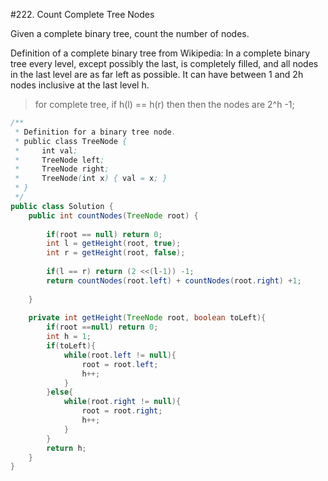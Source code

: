 #222. Count Complete Tree Nodes  

Given a complete binary tree, count the number of nodes.

Definition of a complete binary tree from Wikipedia:
In a complete binary tree every level, except possibly the last, is completely filled, and all nodes in the last level are as far left as possible. It can have between 1 and 2h nodes inclusive at the last level h.



>for complete tree, if h(l) == h(r) then then the nodes are 2^h -1;


```java
/**
 * Definition for a binary tree node.
 * public class TreeNode {
 *     int val;
 *     TreeNode left;
 *     TreeNode right;
 *     TreeNode(int x) { val = x; }
 * }
 */
public class Solution {
    public int countNodes(TreeNode root) {
        
        if(root == null) return 0;
        int l = getHeight(root, true);
        int r = getHeight(root, false);
        
        if(l == r) return (2 <<(l-1)) -1;
        return countNodes(root.left) + countNodes(root.right) +1;
        
    }
    
    private int getHeight(TreeNode root, boolean toLeft){
        if(root ==null) return 0;
        int h = 1;
        if(toLeft){
            while(root.left != null){
                root = root.left;
                h++;
            }
        }else{
            while(root.right != null){
                root = root.right;
                h++;
            }
        }
        return h;
    }
}
```
